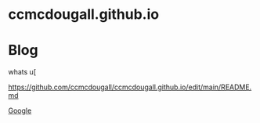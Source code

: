 # ccmcdougall.github.io


# Blog
whats u[

https://github.com/ccmcdougall/ccmcdougall.github.io/edit/main/README.md

[Google](https://google.com) 
